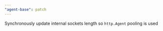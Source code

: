 ```yaml
---
"agent-base": patch
---
```


Synchronously update internal sockets length so `http.Agent` pooling is used
